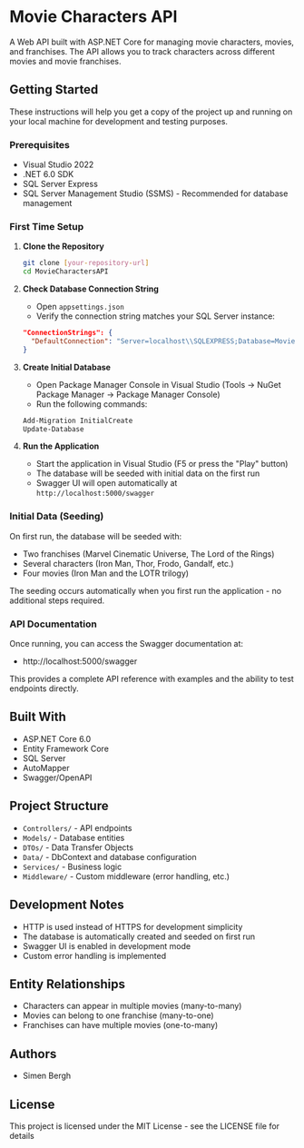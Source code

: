 # Movie Characters API

A Web API built with ASP.NET Core for managing movie characters, movies, and franchises. The API allows you to track characters across different movies and movie franchises.

## Getting Started

These instructions will help you get a copy of the project up and running on your local machine for development and testing purposes.

### Prerequisites

- Visual Studio 2022
- .NET 6.0 SDK
- SQL Server Express
- SQL Server Management Studio (SSMS) - Recommended for database management

### First Time Setup

1. **Clone the Repository**
   ```bash
   git clone [your-repository-url]
   cd MovieCharactersAPI
   ```

2. **Check Database Connection String**
   - Open `appsettings.json`
   - Verify the connection string matches your SQL Server instance:
   ```json
   "ConnectionStrings": {
     "DefaultConnection": "Server=localhost\\SQLEXPRESS;Database=MovieCharactersDb;Trusted_Connection=True;TrustServerCertificate=True"
   }
   ```

3. **Create Initial Database**
   - Open Package Manager Console in Visual Studio (Tools → NuGet Package Manager → Package Manager Console)
   - Run the following commands:
   ```powershell
   Add-Migration InitialCreate
   Update-Database
   ```

4. **Run the Application**
   - Start the application in Visual Studio (F5 or press the "Play" button)
   - The database will be seeded with initial data on the first run
   - Swagger UI will open automatically at `http://localhost:5000/swagger`

### Initial Data (Seeding)

On first run, the database will be seeded with:
- Two franchises (Marvel Cinematic Universe, The Lord of the Rings)
- Several characters (Iron Man, Thor, Frodo, Gandalf, etc.)
- Four movies (Iron Man and the LOTR trilogy)

The seeding occurs automatically when you first run the application - no additional steps required.

### API Documentation

Once running, you can access the Swagger documentation at:
- http://localhost:5000/swagger

This provides a complete API reference with examples and the ability to test endpoints directly.

## Built With

- ASP.NET Core 6.0
- Entity Framework Core
- SQL Server
- AutoMapper
- Swagger/OpenAPI

## Project Structure

- `Controllers/` - API endpoints
- `Models/` - Database entities
- `DTOs/` - Data Transfer Objects
- `Data/` - DbContext and database configuration
- `Services/` - Business logic
- `Middleware/` - Custom middleware (error handling, etc.)

## Development Notes

- HTTP is used instead of HTTPS for development simplicity
- The database is automatically created and seeded on first run
- Swagger UI is enabled in development mode
- Custom error handling is implemented

## Entity Relationships

- Characters can appear in multiple movies (many-to-many)
- Movies can belong to one franchise (many-to-one)
- Franchises can have multiple movies (one-to-many)

## Authors

- Simen Bergh

## License

This project is licensed under the MIT License - see the LICENSE file for details

